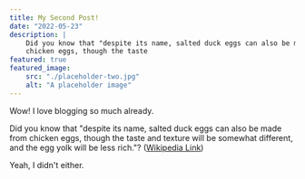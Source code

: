 ```yaml
---
title: My Second Post!
date: "2022-05-23"
description: |
    Did you know that "despite its name, salted duck eggs can also be made from
    chicken eggs, though the taste
featured: true
featured_image:
    src: "./placeholder-two.jpg"
    alt: "A placeholder image"
---
```


Wow! I love blogging so much already.

Did you know that "despite its name, salted duck eggs can also be made from
chicken eggs, though the taste and texture will be somewhat different, and the
egg yolk will be less rich."?
([Wikipedia Link](https://en.wikipedia.org/wiki/Salted_duck_egg))

Yeah, I didn't either.
